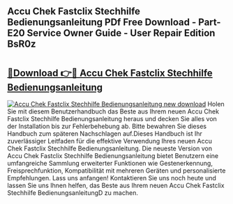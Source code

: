 ## Accu Chek Fastclix Stechhilfe Bedienungsanleitung PDf Free Download - Part-E20 Service Owner Guide - User Repair Edition BsR0z

# <h2><a href="http://df0l8c.blite.top/?on=Accu+Chek+Fastclix+Stechhilfe+Bedienungsanleitung">🔗Download 👉🔴 Accu Chek Fastclix Stechhilfe Bedienungsanleitung</a></h2>

[![Accu Chek Fastclix Stechhilfe Bedienungsanleitung new download](https://i.imgur.com/lujVjoI.png)](http://df0l8c.blite.top/?on=Accu+Chek+Fastclix+Stechhilfe+Bedienungsanleitung)
Holen Sie mit diesem Benutzerhandbuch das Beste aus Ihrem neuen Accu Chek Fastclix Stechhilfe Bedienungsanleitung heraus und decken Sie alles von der Installation bis zur Fehlerbehebung ab. Bitte bewahren Sie dieses Handbuch zum späteren Nachschlagen auf.Dieses Handbuch ist Ihr zuverlässiger Leitfaden für die effektive Verwendung Ihres neuen Accu Chek Fastclix Stechhilfe Bedienungsanleitung. Die neueste Version von Accu Chek Fastclix Stechhilfe Bedienungsanleitung bietet Benutzern eine umfangreiche Sammlung erweiterter Funktionen wie Gestenerkennung, Freisprechfunktion, Kompatibilität mit mehreren Geräten und personalisierte Empfehlungen. Lass uns anfangen! Kontaktieren Sie uns noch heute und lassen Sie uns Ihnen helfen, das Beste aus Ihrem neuen Accu Chek Fastclix Stechhilfe BedienungsanleitungD zu machen.
